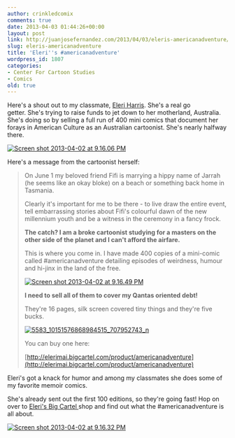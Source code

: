 ```yaml
---
author: crinkledcomix
comments: true
date: 2013-04-03 01:44:26+00:00
layout: post
link: http://juanjosefernandez.com/2013/04/03/eleris-americanadventure/
slug: eleris-americanadventure
title: 'Eleri''s #americanadventure'
wordpress_id: 1807
categories:
- Center For Cartoon Studies
- Comics
old: true
---
```


Here's a shout out to my classmate, [Eleri Harris](http://elerimai.com/). She's a real go getter. She's trying to raise funds to jet down to her motherland, Australia. She's doing so by selling a full run of 400 mini comics that document her forays in American Culture as an Australian cartoonist. She's nearly halfway there.

[![Screen shot 2013-04-02 at 9.16.06 PM](http://fernandezjuanjose.files.wordpress.com/2013/04/screen-shot-2013-04-02-at-9-16-06-pm.png)](http://fernandezjuanjose.files.wordpress.com/2013/04/screen-shot-2013-04-02-at-9-16-06-pm.png)

Here's a message from the cartoonist herself:


<blockquote>On June 1 my beloved friend Fifi is marrying a hippy name of Jarrah (he seems like an okay bloke) on a beach or something back home in Tasmania.

Clearly it's important for me to be there - to live draw the entire event, tell embarrassing stories about Fifi's colourful dawn of the new millennium youth and be a witness in the ceremony in a fancy frock.

**The catch? I am a broke cartoonist studying for a masters on the other side of the planet and I can't afford the airfare.**

This is where you come in. I have made 400 copies of a mini-comic called #americanadventure detailing episodes of weirdness, humour and hi-jinx in the land of the free.

[![Screen shot 2013-04-02 at 9.16.49 PM](http://fernandezjuanjose.files.wordpress.com/2013/04/screen-shot-2013-04-02-at-9-16-49-pm.png)](http://fernandezjuanjose.files.wordpress.com/2013/04/screen-shot-2013-04-02-at-9-16-49-pm.png)

**I need to sell all of them to cover my Qantas oriented debt!**

They're 16 pages, silk screen covered tiny things and they're five bucks.

[![5583_10151576868984515_707952743_n](http://fernandezjuanjose.files.wordpress.com/2013/04/5583_10151576868984515_707952743_n.jpg)](http://fernandezjuanjose.files.wordpress.com/2013/04/5583_10151576868984515_707952743_n.jpg)

You can buy one here:

[http://elerimai.bigcartel.com/product/americanadventure](http://elerimai.bigcartel.com/product/americanadventure)</blockquote>


Eleri's got a knack for humor and among my classmates she does some of my favorite memoir comics.

She's already sent out the first 100 editions, so they're going fast! Hop on over to [Eleri's Big Cartel ](http://elerimai.bigcartel.com/product/americanadventure)shop and find out what the #americanadventure is all about.

[![Screen shot 2013-04-02 at 9.16.32 PM](http://fernandezjuanjose.files.wordpress.com/2013/04/screen-shot-2013-04-02-at-9-16-32-pm.png)](http://fernandezjuanjose.files.wordpress.com/2013/04/screen-shot-2013-04-02-at-9-16-32-pm.png)
